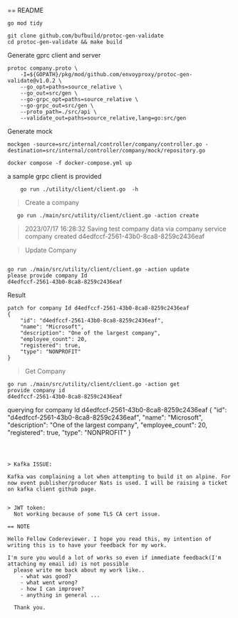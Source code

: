 == README

```
go mod tidy
```


```
git clone github.com/bufbuild/protoc-gen-validate
cd protoc-gen-validate && make build
```

Generate gprc client and server
```
protoc company.proto \
    -I=${GOPATH}/pkg/mod/github.com/envoyproxy/protoc-gen-validate@v1.0.2 \
    --go_opt=paths=source_relative \
    --go_out=src/gen \
    --go-grpc_opt=paths=source_relative \
    --go-grpc_out=src/gen \
    --proto_path=./src/api \
    --validate_out=paths=source_relative,lang=go:src/gen
```

Generate mock 

```
mockgen -source=src/internal/controller/company/controller.go -destination=src/internal/controller/company/mock/repository.go
```


```
docker compose -f docker-compose.yml up
```

a sample grpc client is provided 
```
    go run ./utility/client/client.go  -h

```

> Create a company
```
   go run ./main/src/utility/client/client.go -action create

```

> 2023/07/17 16:28:32 Saving test company data via company service
> company created d4edfccf-2561-43b0-8ca8-8259c2436eaf


> Update Company
```

go run ./main/src/utility/client/client.go -action update
please provide company Id
d4edfccf-2561-43b0-8ca8-8259c2436eaf
```

Result
```
patch for company Id d4edfccf-2561-43b0-8ca8-8259c2436eaf
{
    "id": "d4edfccf-2561-43b0-8ca8-8259c2436eaf",
    "name": "Microsoft",
    "description": "One of the largest company",
    "employee_count": 20,
    "registered": true,
    "type": "NONPROFIT"
}
```

> Get Company
```
go run ./main/src/utility/client/client.go -action get
provide company id
d4edfccf-2561-43b0-8ca8-8259c2436eaf
```

querying for company Id d4edfccf-2561-43b0-8ca8-8259c2436eaf
{
    "id": "d4edfccf-2561-43b0-8ca8-8259c2436eaf",
    "name": "Microsoft",
    "description": "One of the largest company",
    "employee_count": 20,
    "registered": true,
    "type": "NONPROFIT"
}
```



> Kafka ISSUE:

Kafka was complaining a lot when attempting to build it on alpine. For now event publisher/producer Nats is used. I will be raising a ticket on kafka client github page.


> JWT token:
  Not working because of some TLS CA cert issue.

== NOTE

Hello Fellow Codereviewer. I hope you read this, my intention of writing this is to have your feedback for my work.

I'm sure you would a lot of works so even if immediate feedback(I'm attaching my email id) is not possible
  please write me back about my work like..
    - what was good?
    - what went wrong?
    - how I can improve?
    - anything in general ...

  Thank you.


